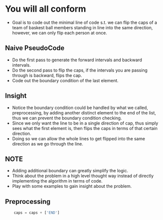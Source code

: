 # You will all conform
- Goal is to code out the minimal line of code s.t. we can flip the caps of a team of baskest ball members standing in line into the same direction, however, we can only flip each person at once.

## Naive PseudoCode
- Do the first pass to  generate the forward intervals and backward intervals.
- Do the second pass to flip the caps, if the intervals you are passing through is backward, flips the cap.
- Code out the boundary condition of the last element.

## Insight
- Notice the boundary condition could be handled by what we called, preprocessing, by adding another distinct element to the end of the list, thus we can prevent the boundary condition checking.
- Since we only want the line to be in a single direction of cap, thus simply sees what the first element is, then flips the caps in terms of that certain direction.
- Doing so we can allow the whole lines to get flipped into the same direction as we go through the line.

## NOTE
- Adding additional boundary can greatly simplify the logic.
- Think about the problem in a high level thought way instead of directly implementing the algorithm in terms of code.
- Play with some examples to gain insight about the problem.

## Preprocessing
```python
    caps = caps + ['END']

```